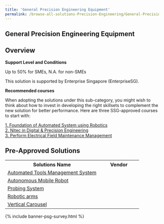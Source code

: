 ```yaml
---
title: 'General Precision Engineering Equipment'
permalink: /browse-all-solutions-Precision-Engineering/General-Precision-Engineering-Equipment
---
```


## General Precision Engineering Equipment
## Overview

**Support Level and Conditions**

Up to 50% for SMEs, N.A. for non-SMEs

This solution is supported by Enterprise Singapore (EnterpriseSG).

**Recommended courses**

When adopting the solutions under this sub-category, you might wish to think about how to invest in developing the right skillsets to complement the new solution for better performance. Here are three SSG-approved courses to start with:

<a href='https://sfec.enterprisejobskills.gov.sg/Course_Internet/CourseDetail.aspx?CoursesReferenceNumber=TGS-2022014135'  target='_blank' rel='noopener'>1. Foundation of Automated System using Robotics</a><br>
<a href='https://sfec.enterprisejobskills.gov.sg/Course_Internet/CourseDetail.aspx?CoursesReferenceNumber=TGS-2017504606'  target='_blank' rel='noopener'>2. Nitec in Digital & Precision Engineering</a><br>
<a href='https://sfec.enterprisejobskills.gov.sg/Course_Internet/CourseDetail.aspx?CoursesReferenceNumber=TGS-2020504411'  target='_blank' rel='noopener'>3. Perform Electrical Field Maintenance Management</a><br>

## Pre-Approved Solutions

<table>
<tr>
<th style='width: auto;'><b>Solutions Name</b></th>
<th style='width: 30%;'><b>Vendor</b></th>
</tr>
<tr>
<td><a href='/productivity-solutions-grant/solutionrepo/solution1011' target='_blank'>Automated Tools Management System</a><br></td>
<td></td>
</tr>
<tr>
<td><a href='/productivity-solutions-grant/solutionrepo/solution1013' target='_blank'>Autonomous Mobile Robot</a><br></td>
<td></td>
</tr>
<tr>
<td><a href='/productivity-solutions-grant/solutionrepo/solution1023' target='_blank'>Probing System</a><br></td>
<td></td>
</tr>
<tr>
<td><a href='/productivity-solutions-grant/solutionrepo/solution1027' target='_blank'>Robotic arms</a><br></td>
<td></td>
</tr>
<tr>
<td><a href='/productivity-solutions-grant/solutionrepo/solution1030' target='_blank'>Vertical Carousel</a><br></td>
<td></td>
</tr>
</table>

{% include banner-psg-survey.html %}

